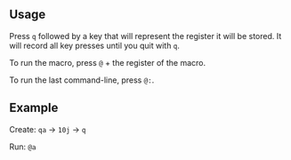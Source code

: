 ---
---

## Usage

Press `q` followed by a key that will represent the register it will be stored.
It will record all key presses until you quit with `q`.

To run the macro, press `@` + the register of the macro.

To run the last command-line, press `@:`.

## Example

Create:
`qa` → `10j` → `q`

Run:
`@a`
